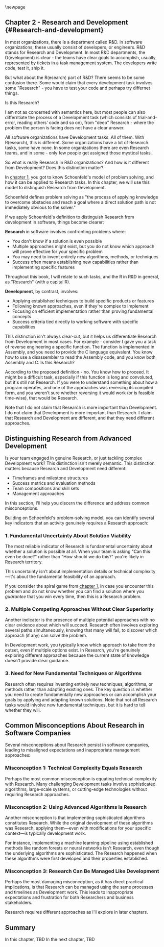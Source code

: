 \newpage

## Chapter 2 - Research and Development {#Research-and-development}

In most organizations, there is a department called R&D. In software organizations, these usually consist of developers, or engineers. R&D stands for Research and Development. In most R&D departments, the D(evelopment) is clear - the teams have clear goals to accomplish, usually represented by tickets in a task management system. The developers write code, test it, ship it.

But what about the R(esearch) part of R&D? There seems to be some confusion there. Some would claim that every development task involves some "Research" - you have to test your code and perhaps try differnet things.

Is this Research?

I am not as concerned with semantics here, but most people can also differntiate the process of a Development task (which consists of trial-and-error, reading others' code and so on), from "deep" Research - where the problem the person is facing does not have a clear answer.

All software organizations have Development tasks. All of them. With R(esearch), this is different. Some organizations have a lot of Research tasks, some have none. In some organizations there are even Research teams, and in some - only few people get assigned those mystical tasks.

So what is really Research in R&D organizations? And how is it different from Development? Does this distinction matter?

In [chapter 1](#problem-solving), you got to know Schoenfeld's model of problem solving, and how it can be applied to Research tasks. In this chapter, we will use this model to distinguish Research from Development.

Schoenfeld defines problem solving as "the process of applying knowledge to overcome obstacles and reach a goal where a direct solution path is not immediately obvious to the solver." 

If we apply Schoenfeld's definition to distinguish Research from development in software, things become clearer:

**Research** in software involves confronting problems where:
- You don't know if a solution is even possible
- Multiple approaches might exist, but you do not know which approach will prove effective for your specific problem
- You may need to invent entirely new algorithms, methods, or techniques
- Success often means establishing new capabilities rather than implementing specific features

Throughout this book, I will relate to such tasks, and the R in R&D in general, as "Research" (with a capital R).

**Development**, by contrast, involves:
- Applying established techniques to build specific products or features
- Following known approaches, even if they're complex to implement
- Focusing on efficient implementation rather than proving fundamental concepts
- Success criteria tied directly to working software with specific capabilities

This distinction isn't always clear-cut, but it helps us differentiate Research from Development in most cases. For example - consider I gave you a task of reverse engineering a specific function. The function is implemented in Assembly, and you need to provide the C language equivalent. You know how to use a disassembler to read the Assembly code, and you know both Assembly and C. Is this Research?

According to the proposed definition - no. You know how to proceed. It might be a difficult task, especially if this function is long and convoluted, but it's still not Research. If you were to understand something about how a program operates, and one of the approaches was reversing its compiled form, and you weren't sure whether reversing it would work (or is feasible time-wise), that would be Research.

Note that I do not claim that Research is more important than Development. I do not claim that Development is more important than Research. I claim that Research and Development are different, and that they need different approaches.

## Distinguishing Research from Advanced Development

Is your team engaged in genuine Research, or just tackling complex Development work? This distinction isn't merely semantic. This distinction matters because Research and Development need different:
- Timeframes and milestone structures
- Success metrics and evaluation methods
- Team compositions and skill sets
- Management approaches

In this section, I'll help you discern the difference and address common misconceptions.

Building on Schoenfeld's problem-solving model, you can identify several key indicators that an activity genuinely requires a Research approach:

### 1. Fundamental Uncertainty About Solution Viability

The most reliable indicator of Research is fundamental uncertainty about whether a solution is possible at all. When your team is asking "Can this even be done?" rather than "How should we do this?" you're likely in Research territory.

This uncertainty isn't about implementation details or technical complexity—it's about the fundamental feasibility of an approach.

If you consider the spiral game from [chapter 1](#problem-solving), in case you encounter this problem and do not know whether you can find a solution where you *guarantee* that you win every time, then this is a Research problem.

### 2. Multiple Competing Approaches Without Clear Superiority

Another indicator is the presence of multiple potential approaches with no clear evidence about which will succeed. Research often involves exploring several paths simultaneously, knowing that many will fail, to discover which approach (if any) can solve the problem.

In Development work, you typically know which approach to take from the outset, even if multiple options exist. In Research, you're genuinely exploring different approaches because the current state of knowledge doesn't provide clear guidance.

### 3. Need for New Fundamental Techniques or Algorithms

Research often requires inventing entirely new techniques, algorithms, or methods rather than adapting existing ones. The key question is whether you need to create fundamentally new approaches or can accomplish your goals by applying and adapting known solutions. Note that not all Research tasks would inlvolve new fundamental techniques, but it is hard to tell whether they will.

## Common Misconceptions About Research in Software Companies

Several misconceptions about Research persist in software companies, leading to misaligned expectations and inappropriate management approaches:

### Misconception 1: Technical Complexity Equals Research

Perhaps the most common misconception is equating technical complexity with Research. Many challenging Development tasks involve sophisticated algorithms, large-scale systems, or cutting-edge technologies without requiring Research approaches.

### Misconception 2: Using Advanced Algorithms Is Research

Another misconception is that implementing sophisticated algorithms constitutes Research. While the original development of these algorithms was Research, applying them—even with modifications for your specific context—is typically development work.

For instance, implementing a machine learning pipeline using established methods like random forests or neural networks isn't Research, even though the underlying algorithms are sophisticated. The Research happened when these algorithms were first developed and their properties established.


### Misconception 3: Research Can Be Managed Like Development

Perhaps the most damaging misconception, as it has direct practical implications, is that Research can be managed using the same processes and timelines as Development work. This leads to inappropriate expectations and frustration for both Researchers and business stakeholders.

Research requires different approaches as I'll explore in later chapters.

## Summary

In this chapter, TBD
In the next chapter, TBD